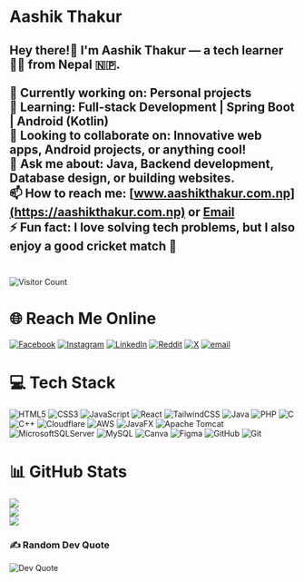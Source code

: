# Aashik Thakur
## Hey there!👋 I'm Aashik Thakur — a tech learner🧑‍💻 from Nepal 🇳🇵.<br><br> 🔭 Currently working on: Personal projects <br> 🌱 Learning: Full-stack Development | Spring Boot | Android (Kotlin) <br> 👯 Looking to collaborate on: Innovative web apps, Android projects, or anything cool!<br> 💬 Ask me about: Java, Backend development, Database design, or building websites.<br> 📫 How to reach me: [www.aashikthakur.com.np](https://aashikthakur.com.np) or [Email](mailto:hello@aashikthakur.com.np)<br> ⚡ Fun fact: I love solving tech problems, but I also enjoy a good cricket match 🏏 <br><br>

![Visitor Count](https://visitor-badge.laobi.icu/badge?page_id=CodeByAashik.CodeByAashik)



# 🌐 Reach Me Online
[![Facebook](https://img.shields.io/badge/Facebook-%231877F2.svg?logo=Facebook&logoColor=white)](https://facebook.com/aashiq4u.admin.153) [![Instagram](https://img.shields.io/badge/Instagram-%23E4405F.svg?logo=Instagram&logoColor=white)](https://instagram.com/totallynotheisenberg/) [![LinkedIn](https://img.shields.io/badge/LinkedIn-%230077B5.svg?logo=linkedin&logoColor=white)](https://linkedin.com/in/aashik-thakur-6568452a5/) [![Reddit](https://img.shields.io/badge/Reddit-%23FF4500.svg?logo=Reddit&logoColor=white)](https://reddit.com/user/Heisenberg_249/) [![X](https://img.shields.io/badge/X-black.svg?logo=X&logoColor=white)](https://x.com/Aashiqthakur1) [![email](https://img.shields.io/badge/Email-D14836?logo=gmail&logoColor=white)](mailto:hello@aashikthakur.com.np) 

# 💻 Tech Stack
![HTML5](https://img.shields.io/badge/html5-%23E34F26.svg?style=for-the-badge&logo=html5&logoColor=white) ![CSS3](https://img.shields.io/badge/css3-%231572B6.svg?style=for-the-badge&logo=css3&logoColor=white)  ![JavaScript](https://img.shields.io/badge/javascript-%23323330.svg?style=for-the-badge&logo=javascript&logoColor=%23F7DF1E)  ![React](https://img.shields.io/badge/react-%2320232a.svg?style=for-the-badge&logo=react&logoColor=%2361DAFB) ![TailwindCSS](https://img.shields.io/badge/tailwindcss-%2338B2AC.svg?style=for-the-badge&logo=tailwind-css&logoColor=white)  ![Java](https://img.shields.io/badge/java-%23ED8B00.svg?style=for-the-badge&logo=openjdk&logoColor=white)  ![PHP](https://img.shields.io/badge/PHP-8892BF?style=for-the-badge&logo=php&logoColor=white)
  ![C](https://img.shields.io/badge/c-%2300599C.svg?style=for-the-badge&logo=c&logoColor=white)  ![C++](https://img.shields.io/badge/c++-%2300599C.svg?style=for-the-badge&logo=c%2B%2B&logoColor=white) ![Cloudflare](https://img.shields.io/badge/Cloudflare-F38020?style=for-the-badge&logo=Cloudflare&logoColor=white) ![AWS](https://img.shields.io/badge/AWS-%23FF9900.svg?style=for-the-badge&logo=amazon-aws&logoColor=white) ![JavaFX](https://img.shields.io/badge/javafx-%23FF0000.svg?style=for-the-badge&logo=javafx&logoColor=white) ![Apache Tomcat](https://img.shields.io/badge/apache%20tomcat-%23F8DC75.svg?style=for-the-badge&logo=apache-tomcat&logoColor=black) ![MicrosoftSQLServer](https://img.shields.io/badge/Microsoft%20SQL%20Server-CC2927?style=for-the-badge&logo=microsoft%20sql%20server&logoColor=white) ![MySQL](https://img.shields.io/badge/mysql-4479A1.svg?style=for-the-badge&logo=mysql&logoColor=white) ![Canva](https://img.shields.io/badge/Canva-%2300C4CC.svg?style=for-the-badge&logo=Canva&logoColor=white) ![Figma](https://img.shields.io/badge/figma-%23F24E1E.svg?style=for-the-badge&logo=figma&logoColor=white) ![GitHub](https://img.shields.io/badge/github-%23121011.svg?style=for-the-badge&logo=github&logoColor=white) ![Git](https://img.shields.io/badge/git-%23F05033.svg?style=for-the-badge&logo=git&logoColor=white)

# 📊 GitHub Stats
![](https://github-readme-stats.vercel.app/api?username=CodeByAashik&theme=dark&hide_border=false&include_all_commits=false&count_private=false)<br/>
![](https://nirzak-streak-stats.vercel.app/?user=CodeByAashik&theme=dark&hide_border=false)<br/>
![](https://github-readme-stats.vercel.app/api/top-langs/?username=CodeByAashik&theme=dark&hide_border=false&include_all_commits=false&count_private=false&layout=compact)

### ✍️ Random Dev Quote
![Dev Quote](https://quotes-github-readme.vercel.app/api?type=horizontal&theme=radical)




